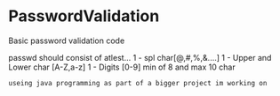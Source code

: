 # PasswordValidation
Basic password validation code

passwd should consist of atlest... 
 1 -  spl char[@,#,%,&....] 
 1 -  Upper and Lower char [A-Z,a-z] 
 1 -  Digits [0-9] 
 min of 8 and max 10 char
 
    useing java programming as part of a bigger project im working on
